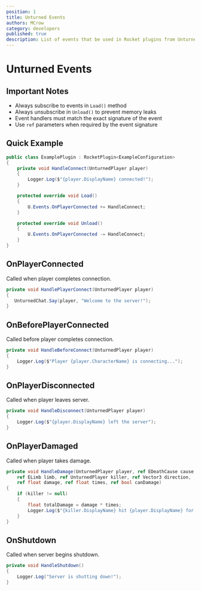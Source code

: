 ```yaml
---
position: 1
title: Unturned Events
authors: MCrow
category: developers
published: true
description: List of events that be used in Rocket plugins from UnturnedEvents class.
---
```

# Unturned Events
## Important Notes
- Always subscribe to events in `Load()` method
- Always unsubscribe in `Unload()` to prevent memory leaks
- Event handlers must match the exact signature of the event
- Use `ref` parameters when required by the event signature

## Quick Example
```csharp
public class ExamplePlugin : RocketPlugin<ExampleConfiguration>
{
    private void HandleConnect(UnturnedPlayer player)
    {
        Logger.Log($"{player.DisplayName} connected!");
    }

    protected override void Load()
    {
        U.Events.OnPlayerConnected += HandleConnect;
    }

    protected override void Unload()
    {
        U.Events.OnPlayerConnected -= HandleConnect;
    }
}
```


## OnPlayerConnected
Called when player completes connection.
```csharp
private void HandlePlayerConnect(UnturnedPlayer player)
{
   UnturnedChat.Say(player, "Welcome to the server!");
}
```

## OnBeforePlayerConnected
Called before player completes connection.
```csharp
private void HandleBeforeConnect(UnturnedPlayer player)
{
    Logger.Log($"Player {player.CharacterName} is connecting...");
}
```

## OnPlayerDisconnected
Called when player leaves server.
```csharp
private void HandleDisconnect(UnturnedPlayer player)
{
    Logger.Log($"{player.DisplayName} left the server");
}
```

## OnPlayerDamaged
Called when player takes damage.
```csharp
private void HandleDamage(UnturnedPlayer player, ref EDeathCause cause, 
    ref ELimb limb, ref UnturnedPlayer killer, ref Vector3 direction, 
    ref float damage, ref float times, ref bool canDamage)
{
    if (killer != null)
    {
        float totalDamage = damage * times;
        Logger.Log($"{killer.DisplayName} hit {player.DisplayName} for {totalDamage} damage!");
    }
}
```

## OnShutdown
Called when server begins shutdown.
```csharp
private void HandleShutdown()
{
    Logger.Log("Server is shutting down!");
}
```
